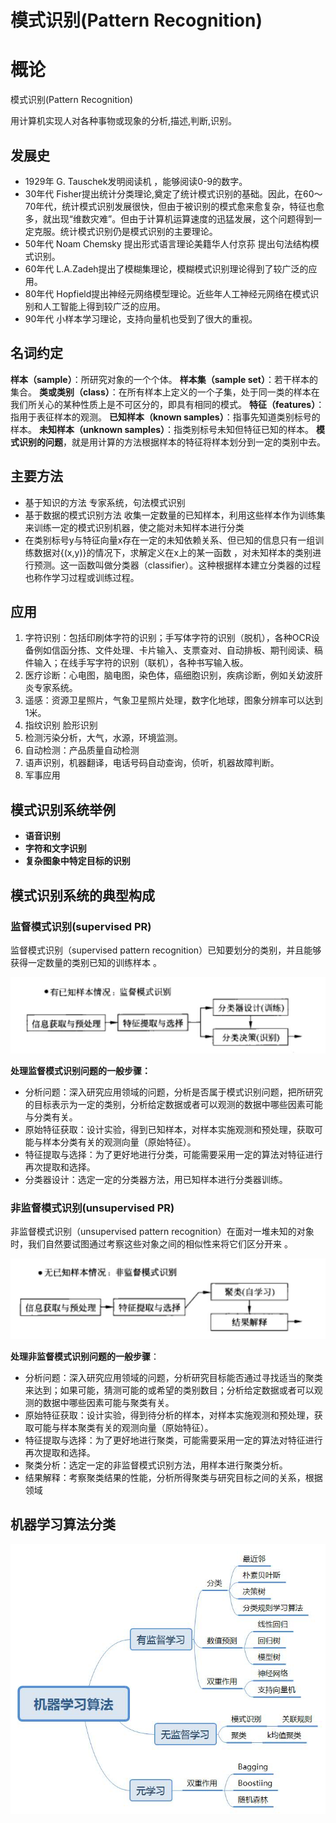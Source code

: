 # 模式识别(Pattern Recognition)

# 概论

模式识别(Pattern Recognition) 

 用计算机实现人对各种事物或现象的分析,描述,判断,识别。

## 发展史

-  1929年 G. Tauschek发明阅读机 ，能够阅读0-9的数字。
- 30年代 Fisher提出统计分类理论,奠定了统计模式识别的基础。因此，在60～ 70年代，统计模式识别发展很快，但由于被识别的模式愈来愈复杂，特征也愈多，就出现“维数灾难”。但由于计算机运算速度的迅猛发展，这个问题得到一定克服。统计模式识别仍是模式识别的主要理论。
- 50年代 Noam Chemsky 提出形式语言理论美籍华人付京荪 提出句法结构模式识别。
-  60年代 L.A.Zadeh提出了模糊集理论，模糊模式识别理论得到了较广泛的应用。
-  80年代 Hopfield提出神经元网络模型理论。近些年人工神经元网络在模式识别和人工智能上得到较广泛的应用。
- 90年代 小样本学习理论，支持向量机也受到了很大的重视。  

## 名词约定

**样本（sample）**：所研究对象的一个个体。
**样本集（sample set）**：若干样本的集合。
**类或类别（class）**：在所有样本上定义的一个子集，处于同一类的样本在我们所关心的某种性质上是不可区分的，即具有相同的模式。
**特征（features）**：指用于表征样本的观测。
**已知样本（known samples）**：指事先知道类别标号的样本。
 **未知样本（unknown samples）**：指类别标号未知但特征已知的样本。
**模式识别的问题**，就是用计算的方法根据样本的特征将样本划分到一定的类别中去。  

## 主要方法

- 基于知识的方法 专家系统，句法模式识别
- 基于数据的模式识别方法 收集一定数量的已知样本，利用这些样本作为训练集来训练一定的模式识别机器，使之能对未知样本进行分类  
- 在类别标号y与特征向量x存在一定的未知依赖关系、但已知的信息只有一组训练数据对{(x,y)}的情况下，求解定义在x上的某一函数 ，对未知样本的类别进行预测。这一函数叫做分类器（classifier）。这种根据样本建立分类器的过程也称作学习过程或训练过程。

## 应用

1. 字符识别：包括印刷体字符的识别；手写体字符的识别（脱机），各种OCR设备例如信函分拣、文件处理、卡片输入、支票查对、自动排板、期刊阅读、稿件输入；在线手写字符的识别（联机），各种书写输入板。
2. 医疗诊断：心电图，脑电图，染色体，癌细胞识别，疾病诊断，例如关幼波肝炎专家系统。
3. 遥感：资源卫星照片，气象卫星照片处理，数字化地球，图象分辨率可以达到1米。
4. 指纹识别 脸形识别
5. 检测污染分析，大气，水源，环境监测。
6. 自动检测：产品质量自动检测
7. 语声识别，机器翻译，电话号码自动查询，侦听，机器故障判断。
8. 军事应用  

## 模式识别系统举例  

- **语音识别**  
- **字符和文字识别**  
- **复杂图象中特定目标的识别**  

## 模式识别系统的典型构成  

### 监督模式识别(supervised PR)  

监督模式识别（supervised pattern recognition）已知要划分的类别，并且能够获得一定数量的类别已知的训练样本  。

<img src="一 概论.assets/监督.jpg" style="zoom:200%;" />

**处理监督模式识别问题的一般步骤：**

- 分析问题：深入研究应用领域的问题，分析是否属于模式识别问题，把所研究的目标表示为一定的类别，分析给定数据或者可以观测的数据中哪些因素可能与分类有关。
- 原始特征获取：设计实验，得到已知样本，对样本实施观测和预处理，获取可能与样本分类有关的观测向量（原始特征）。
- 特征提取与选择：为了更好地进行分类，可能需要采用一定的算法对特征进行再次提取和选择。
- 分类器设计：选定一定的分类器方法，用已知样本进行分类器训练。

### 非监督模式识别(unsupervised PR)  

非监督模式识别（unsupervised pattern recognition）在面对一堆未知的对象时，我们自然要试图通过考察这些对象之间的相似性来将它们区分开来 。 

<img src="一 概论.assets/非监督.jpg" style="zoom:200%;" />



**处理非监督模式识别问题的一般步骤**：

- 分析问题：深入研究应用领域的问题，分析研究目标能否通过寻找适当的聚类来达到；如果可能，猜测可能的或希望的类别数目；分析给定数据或者可以观测的数据中哪些因素可能与聚类有关。
- 原始特征获取：设计实验，得到待分析的样本，对样本实施观测和预处理，获取可能与样本聚类有关的观测向量（原始特征）。
- 特征提取与选择：为了更好地进行聚类，可能需要采用一定的算法对特征进行再次提取和选择。
- 聚类分析：选定一定的非监督模式识别方法，用样本进行聚类分析。
- 结果解释：考察聚类结果的性能，分析所得聚类与研究目标之间的关系，根据领域

## 机器学习算法分类

<img src="一 概论.assets/机器学习算法.jpg" style="zoom:200%;" />

